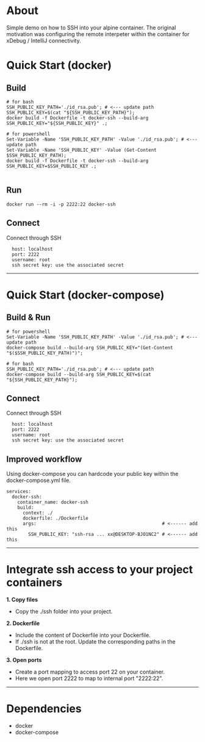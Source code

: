 # About
Simple demo on how to SSH into your alpine container. 
The original motivation was configuring the remote interpeter within the container for xDebug / IntelliJ connectivity.

# Quick Start (docker)
## Build
```
# for bash
SSH_PUBLIC_KEY_PATH='./id_rsa.pub'; # <--- update path
SSH_PUBLIC_KEY=$(cat "${SSH_PUBLIC_KEY_PATH}");
docker build -f Dockerfile -t docker-ssh --build-arg SSH_PUBLIC_KEY="${SSH_PUBLIC_KEY}" .;

# for powershell
Set-Variable -Name 'SSH_PUBLIC_KEY_PATH' -Value './id_rsa.pub'; # <--- update path
Set-Variable -Name 'SSH_PUBLIC_KEY' -Value (Get-Content $SSH_PUBLIC_KEY_PATH);
docker build -f Dockerfile -t docker-ssh --build-arg SSH_PUBLIC_KEY=$SSH_PUBLIC_KEY .;


```

## Run
```
docker run --rm -i -p 2222:22 docker-ssh
```

## Connect
Connect through SSH
```
  host: localhost
  port: 2222
  username: root
  ssh secret key: use the associated secret
```

---

# Quick Start (docker-compose)
## Build & Run
```
# for powershell
Set-Variable -Name 'SSH_PUBLIC_KEY_PATH' -Value './id_rsa.pub'; # <--- update path
docker-compose build --build-arg SSH_PUBLIC_KEY="(Get-Content "$($SSH_PUBLIC_KEY_PATH)")";

# for bash
SSH_PUBLIC_KEY_PATH='./id_rsa.pub'; # <--- update path
docker-compose build --build-arg SSH_PUBLIC_KEY=$(cat "${SSH_PUBLIC_KEY_PATH}");
```

## Connect
Connect through SSH
```
  host: localhost
  port: 2222
  username: root
  ssh secret key: use the associated secret
```

## Improved workflow
Using docker-compose you can hardcode your public key within the docker-compose.yml file.
```
services:
  docker-ssh:
    container_name: docker-ssh
    build:
      context: ./
      dockerfile: ./Dockerfile
      args:                                              # <------ add this
        SSH_PUBLIC_KEY: "ssh-rsa ... xx@DESKTOP-BJO1NC2" # <------ add this
```

---

# Integrate ssh access to your project containers
**1. Copy files**
  - Copy the ./ssh folder into your project.

**2. Dockerfile**
  - Include the content of Dockerfile into your Dockerfile.
  - If ./ssh is not at the root. Update the corresponding paths in the Dockerfile.

**3. Open ports**
  - Create a port mapping to access port 22 on your container.
  - Here we open port 2222 to map to internal port "2222:22".

---

# Dependencies
  * docker
  * docker-compose
